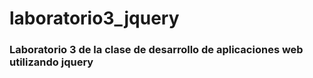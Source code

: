 # laboratorio3_jquery

### Laboratorio 3 de la clase de desarrollo de aplicaciones web utilizando jquery
